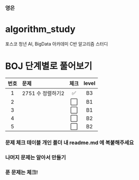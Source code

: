 ### 영은

# algorithm_study
포스코 청년 AI, BigData 아카데미 C반 알고리즘 스터디

# BOJ 단계별로 풀어보기 
| 번호 | 문제 | 체크 | level |  
|:---:|:---|:---:|:---:|
| 1 |2751 수 정렬하기2  | ✅ | B3 |
| 2 |  | ⬜ | B1 |
| 3 |  | ⬜ | B1 |
| 4 | | ⬜ | B2 | 
| 5 |  | ⬜ | B2 |


### 문제 체크 테이블 개인 폴더 내 readme.md 에 복붙해주세요
### 나머지 문제는 알아서 만들기
### 푼 문제는 체크!
